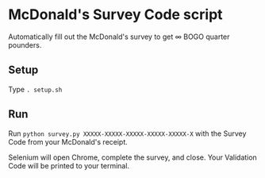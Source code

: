 # McDonald's Survey Code script
Automatically fill out the McDonald's survey to get ∞ BOGO quarter pounders.

## Setup

Type `. setup.sh`


## Run

Run `python survey.py XXXXX-XXXXX-XXXXX-XXXXX-XXXXX-X` with the Survey Code from your McDonald's receipt.

Selenium will open Chrome, complete the survey, and close. Your Validation Code will be printed to your terminal.
